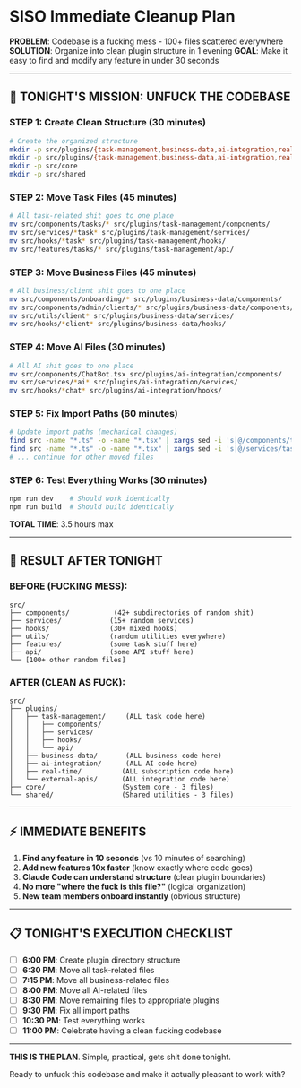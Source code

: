 # SISO Immediate Cleanup Plan

**PROBLEM**: Codebase is a fucking mess - 100+ files scattered everywhere
**SOLUTION**: Organize into clean plugin structure in 1 evening
**GOAL**: Make it easy to find and modify any feature in under 30 seconds

---

## 🎯 **TONIGHT'S MISSION: UNFUCK THE CODEBASE**

### **STEP 1: Create Clean Structure (30 minutes)**
```bash
# Create the organized structure
mkdir -p src/plugins/{task-management,business-data,ai-integration,real-time,external-apis}
mkdir -p src/plugins/{task-management,business-data,ai-integration,real-time,external-apis}/{components,services,hooks,api,types}
mkdir -p src/core
mkdir -p src/shared
```

### **STEP 2: Move Task Files (45 minutes)**
```bash
# All task-related shit goes to one place
mv src/components/tasks/* src/plugins/task-management/components/
mv src/services/*task* src/plugins/task-management/services/
mv src/hooks/*task* src/plugins/task-management/hooks/
mv src/features/tasks/* src/plugins/task-management/api/
```

### **STEP 3: Move Business Files (45 minutes)**  
```bash
# All business/client shit goes to one place
mv src/components/onboarding/* src/plugins/business-data/components/
mv src/components/admin/clients/* src/plugins/business-data/components/
mv src/utils/client* src/plugins/business-data/services/
mv src/hooks/*client* src/plugins/business-data/hooks/
```

### **STEP 4: Move AI Files (30 minutes)**
```bash
# All AI shit goes to one place  
mv src/components/ChatBot.tsx src/plugins/ai-integration/components/
mv src/services/*ai* src/plugins/ai-integration/services/
mv src/hooks/*chat* src/plugins/ai-integration/hooks/
```

### **STEP 5: Fix Import Paths (60 minutes)**
```bash
# Update import paths (mechanical changes)
find src -name "*.ts" -o -name "*.tsx" | xargs sed -i 's|@/components/tasks|@/plugins/task-management/components|g'
find src -name "*.ts" -o -name "*.tsx" | xargs sed -i 's|@/services/taskPersistenceService|@/plugins/task-management/services/taskPersistenceService|g'
# ... continue for other moved files
```

### **STEP 6: Test Everything Works (30 minutes)**
```bash
npm run dev    # Should work identically
npm run build  # Should build identically
```

**TOTAL TIME**: 3.5 hours max

---

## 🎯 **RESULT AFTER TONIGHT**

### **BEFORE (FUCKING MESS)**:
```
src/
├── components/           (42+ subdirectories of random shit)
├── services/            (15+ random services)  
├── hooks/               (30+ mixed hooks)
├── utils/               (random utilities everywhere)
├── features/            (some task stuff here)
├── api/                 (some API stuff here)
└── [100+ other random files]
```

### **AFTER (CLEAN AS FUCK)**:
```
src/
├── plugins/
│   ├── task-management/     (ALL task code here)
│   │   ├── components/
│   │   ├── services/
│   │   ├── hooks/
│   │   └── api/
│   ├── business-data/       (ALL business code here)
│   ├── ai-integration/      (ALL AI code here)
│   ├── real-time/          (ALL subscription code here)
│   └── external-apis/      (ALL integration code here)
├── core/                   (System core - 3 files)
└── shared/                 (Shared utilities - 3 files)
```

---

## ⚡ **IMMEDIATE BENEFITS**

1. **Find any feature in 10 seconds** (vs 10 minutes of searching)
2. **Add new features 10x faster** (know exactly where code goes)  
3. **Claude Code can understand structure** (clear plugin boundaries)
4. **No more "where the fuck is this file?"** (logical organization)
5. **New team members onboard instantly** (obvious structure)

---

## 📋 **TONIGHT'S EXECUTION CHECKLIST**

- [ ] **6:00 PM**: Create plugin directory structure
- [ ] **6:30 PM**: Move all task-related files  
- [ ] **7:15 PM**: Move all business-related files
- [ ] **8:00 PM**: Move all AI-related files
- [ ] **8:30 PM**: Move remaining files to appropriate plugins
- [ ] **9:30 PM**: Fix all import paths
- [ ] **10:30 PM**: Test everything works
- [ ] **11:00 PM**: Celebrate having a clean fucking codebase

---

**THIS IS THE PLAN**. Simple, practical, gets shit done tonight.

Ready to unfuck this codebase and make it actually pleasant to work with?